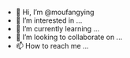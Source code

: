 - 👋 Hi, I’m @moufangying
- 👀 I’m interested in ...
- 🌱 I’m currently learning ...
- 💞️ I’m looking to collaborate on ...
- 📫 How to reach me ...

<!---
moufangying/moufangying is a ✨ special ✨ repository because its `README.md` (this file) appears on your GitHub profile.
You can click the Preview link to take a look at your changes.
--->
